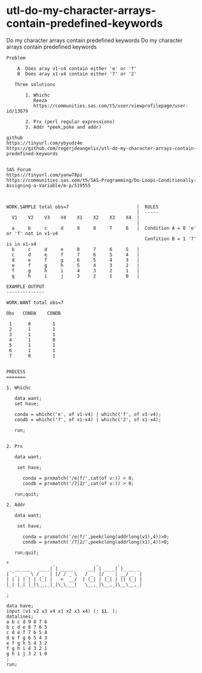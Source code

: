 # utl-do-my-character-arrays-contain-predefined-keywords
Do my character arrays contain predefined keywords 
    Do my character arrays contain predefined keywords                                                                       
                                                                                                                             
    Problem                                                                                                                  
                                                                                                                             
        A  Does aray v1-v4 contain either 'e' or 'f'                                                                         
        B  Does aray x1-x4 contain either '7' or '2'                                                                         
                                                                                                                             
       Three solutions                                                                                                       
                                                                                                                             
           1. Whichc                                                                                                         
              Reeza                                                                                                          
              https://communities.sas.com/t5/user/viewprofilepage/user-id/13879                                              
                                                                                                                             
           2. Prx (perl regular expressions)                                                                                 
           3. Addr *peek,poke and addr)                                                                                      
                                                                                                                             
    github                                                                                                                   
    https://tinyurl.com/ybyudz4e                                                                                             
    https://github.com/rogerjdeangelis/utl-do-my-character-arrays-contain-predefined-keywords                                
                                                                                                                             
                                                                                                                             
    SAS Forum                                                                                                                
    https://tinyurl.com/yanw78pz                                                                                             
    https://communities.sas.com/t5/SAS-Programming/Do-Loops-Conditionally-Assigning-a-Variable/m-p/519555                    
                                                                                                                             
                                                                                                                             
                                                                                                                             
    WORK.SAMPLE total obs=7                         |  RULES                                                                 
                                                    |  -----                                                                 
      V1    V2    V3    V4    X1    X2    X3    X4  |                                                                        
                                                    |                                                                        
      a     b     c     d     9     8     7     6   |  Condition A = 0 'e' or 'f' not in v1-v4                               
                                                       Confition B = 1 '7' is in x1-x4                                       
      b     c     d     e     8     7     6     5   |                                                                        
      c     d     e     f     7     6     5     4   |                                                                        
      d     e     f     g     6     5     4     3   |                                                                        
      e     f     g     h     5     4     3     2   |                                                                        
      f     g     h     i     4     3     2     1   |                                                                        
      g     h     i     j     3     2     1     0   |                                                                        
                                                                                                                             
    EXAMPLE OUTPUT                                                                                                           
    --------------                                                                                                           
                                                                                                                             
    WORK.WANT total obs=7                                                                                                    
                                                                                                                             
    Obs   CONDA    CONDB                                                                                                     
                                                                                                                             
     1      0        1                                                                                                       
     2      1        1                                                                                                       
     3      1        1                                                                                                       
     4      1        0                                                                                                       
     5      1        1                                                                                                       
     6      1        1                                                                                                       
     7      0        1                                                                                                       
                                                                                                                             
                                                                                                                             
    PROCESS                                                                                                                  
    =======                                                                                                                  
                                                                                                                             
    1. Whichc                                                                                                                
                                                                                                                             
       data want;                                                                                                            
       set have;                                                                                                             
                                                                                                                             
       conda = whichc('e', of v1-v4) | whichc('f', of v1-v4);                                                                
       condb = whichc('7', of x1-x4) | whichc('2', of x1-x4);                                                                
                                                                                                                             
       run;                                                                                                                  
                                                                                                                             
                                                                                                                             
    2. Prx                                                                                                                   
                                                                                                                             
       data want;                                                                                                            
                                                                                                                             
        set have;                                                                                                            
                                                                                                                             
          conda = prxmatch('/e|f/',cat(of v:)) > 0;                                                                          
          condb = prxmatch('/7|2/',cat(of v:)) > 0;                                                                          
                                                                                                                             
       run;quit;                                                                                                             
                                                                                                                             
    2. Addr                                                                                                                  
                                                                                                                             
       data want;                                                                                                            
                                                                                                                             
        set have;                                                                                                            
                                                                                                                             
          conda = prxmatch('/e|f/',peekclong(addrlong(v1),4))>0;                                                             
          condb = prxmatch('/7|2/',peekclong(addrlong(x1),4))>0;                                                             
                                                                                                                             
       run;quit;                                                                                                             
                                                                                                                             
    *                _               _       _                                                                               
     _ __ ___   __ _| | _____     __| | __ _| |_ __ _                                                                        
    | '_ ` _ \ / _` | |/ / _ \   / _` |/ _` | __/ _` |                                                                       
    | | | | | | (_| |   <  __/  | (_| | (_| | || (_| |                                                                       
    |_| |_| |_|\__,_|_|\_\___|   \__,_|\__,_|\__\__,_|                                                                       
                                                                                                                             
    ;                                                                                                                        
                                                                                                                             
    data have;                                                                                                               
    input (v1 v2 v3 v4 x1 x2 x3 x4) (: $1. );                                                                                
    datalines;                                                                                                               
    a b c d 9 8 7 6                                                                                                          
    b c d e 8 7 6 5                                                                                                          
    c d e f 7 6 5 4                                                                                                          
    d e f g 6 5 4 3                                                                                                          
    e f g h 5 4 3 2                                                                                                          
    f g h i 4 3 2 1                                                                                                          
    g h i j 3 2 1 0                                                                                                          
    ;                                                                                                                        
    run;                                                                                                                     
                                                                                                                             
